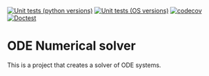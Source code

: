 [![Unit tests (python versions)](https://github.com/FarmHJ/numerical-solver/actions/workflows/unit-tests.yml/badge.svg)](https://github.com/FarmHJ/numerical-solver/actions/workflows/unit-tests.yml)
[![Unit tests (OS versions)](https://github.com/FarmHJ/numerical-solver/actions/workflows/os-tests.yml/badge.svg)](https://github.com/FarmHJ/numerical-solver/actions/workflows/os-tests.yml)
[![codecov](https://codecov.io/gh/FarmHJ/numerical-solver/branch/main/graph/badge.svg?token=75DRZ0I3OR)](https://codecov.io/gh/FarmHJ/numerical-solver)
[![Doctest](https://github.com/FarmHJ/numerical-solver/actions/workflows/doc-tests.yml/badge.svg)](https://github.com/FarmHJ/numerical-solver/actions/workflows/doc-tests.yml)

# ODE Numerical solver
This is a project that creates a solver of ODE systems.
